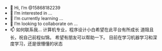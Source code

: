 - 👋 Hi, I’m @15868182239
- 👀 I’m interested in ...
- 🌱 I’m currently learning ...
- 💞️ I’m looking to collaborate on ...
- 📫 如何联系我...
计算机专业，程序设计小白希望在此平台有所成长
道阻且长，祝自己前程似锦。
希望有朋友可以帮助一下。
目前在学习机器学习和深度学习，还是很懵懂的状态
